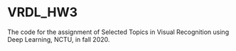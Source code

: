 # VRDL_HW3
The code for the assignment of Selected Topics in Visual Recognition using Deep Learning, NCTU, in fall 2020.
